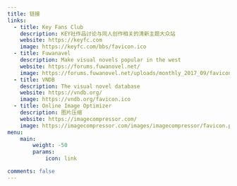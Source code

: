 ```yaml
---
title: 链接
links:
  - title: Key Fans Club
    description: KEY社作品讨论与同人创作相关的清新主题大众站
    website: https://keyfc.com
    image: https://keyfc.com/bbs/favicon.ico
  - title: Fuwanavel
    description: Make visual novels popular in the west
    website: https://forums.fuwanovel.net/
    image: https://forums.fuwanovel.net/uploads/monthly_2017_09/favicon.ico.8144ba92cab6c41409ef550468e80f44.ico
  - title: VNDB
    description: The visual novel database
    website: https://vndb.org/
    image: https://vndb.org/favicon.ico
  - title: Online Image Optimizer
    description: 图片压缩
    website: https://imagecompressor.com/
    image: https://imagecompressor.com/images/imagecompressor/favicon.png
menu:
    main: 
        weight: -50
        params:
            icon: link

comments: false
---
```



